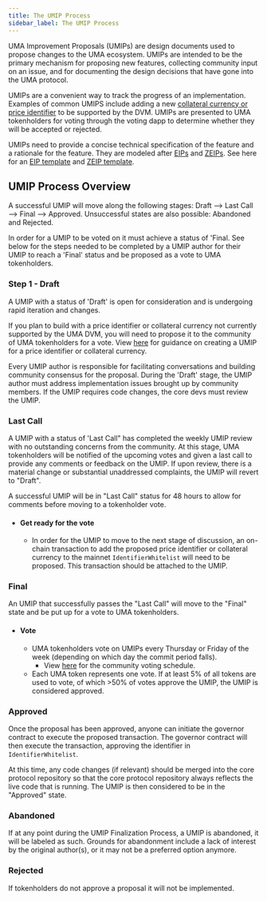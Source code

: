 ```yaml
---
title: The UMIP Process
sidebar_label: The UMIP Process
---
```


UMA Improvement Proposals (UMIPs) are design documents used to propose changes to the UMA ecosystem. UMIPs are intended to be the primary mechanism for proposing new features, collecting community input on an issue, and for documenting the design decisions that have gone into the UMA protocol. 

UMIPs are a convenient way to track the progress of an implementation. Examples of common UMIPS include adding a new [collateral currency or price identifier](adding-price-id.md) to be supported by the DVM. UMIPs are presented to UMA tokenholders for voting through the voting dapp to determine whether they will be accepted or rejected.

UMIPs need to provide a concise technical specification of the feature and a rationale for the feature. They are modeled after [EIPs](https://eips.ethereum.org/) and [ZEIPs](https://blog.0xproject.com/0x-protocol-governance-voting-walkthrough-and-faq-3becfd57a370). See here for an [EIP template](https://blog.0xproject.com/0x-protocol-governance-voting-walkthrough-and-faq-3becfd57a370) and [ZEIP template](https://github.com/0xProject/ZEIPs/blob/master/ISSUE_TEMPLATE.md). 

## UMIP Process Overview

A successful UMIP will move along the following stages: Draft ⟶ Last Call ⟶ Final ⟶ Approved.
Unsuccessful states are also possible: Abandoned and Rejected.

In order for a UMIP to be voted on it must achieve a status of 'Final. See below for the steps needed to be completed by a UMIP author for their UMIP to reach a 'Final' status and be proposed as a vote to UMA tokenholders. 

### Step 1 - Draft

A UMIP with a status of 'Draft' is open for consideration and is undergoing rapid iteration and changes. 

If you plan to build with a price identifier or collateral currency not currently supported by the UMA DVM, you will need to propose it to the community of UMA tokenholders for a vote. View [here](adding-price-id.md) for guidance on creating a UMIP for a price identifier or collateral currency. 

Every UMIP author is responsible for facilitating conversations and building community consensus for the proposal. During the 'Draft' stage, the UMIP author must address implementation issues brought up by community members. If the UMIP requires code changes, the core devs must review the UMIP. 

### Last Call

A UMIP with a status of 'Last Call" has completed the weekly UMIP review with no outstanding concerns from the community. At this stage, UMA tokenholders will be notified of the upcoming votes and given a last call to provide any comments or feedback on the UMIP. If upon review, there is a material change or substantial unaddressed complaints, the UMIP will revert to "Draft".

A successful UMIP will be in "Last Call" status for 48 hours to allow for comments before moving to a tokenholder vote. 

- #### Get ready for the vote 

     - In order for the UMIP to move to the next stage of discussion, an on-chain transaction to add the proposed price identifier or collateral currency to the mainnet `IdentifierWhitelist` will need to be proposed. This transaction should be attached to the UMIP.

### Final

An UMIP that successfully passes the "Last Call" will move to the "Final" state and be put up for a vote to UMA tokenholders.

- #### Vote

     - UMA tokenholders vote on UMIPs every Thursday or Friday of the week (depending on which day the commit period falls). 
          - View [here](https://calendar.google.com/calendar/u/0/embed?src=c_soder0b7n0mgutr5jdbin9aqgs@group.calendar.google.com&ctz) for the community voting schedule.  
     - Each UMA token represents one vote. If at least 5% of all tokens are used to vote, of which >50% of votes approve the UMIP, the UMIP is considered approved.


### Approved

Once the proposal has been approved, anyone can initiate the governor contract to execute the proposed transaction. The governor contract will then execute the transaction, approving the identifier in `IdentifierWhitelist`. 

At this time, any code changes (if relevant) should be merged into the core protocol repository so that the core protocol repository always reflects the live code that is running. The UMIP is then considered to be in the "Approved" state.

### Abandoned

If at any point during the UMIP Finalization Process, a UMIP is abandoned, it will be labeled as such.
Grounds for abandonment include a lack of interest by the original author(s), or it may not be a preferred option anymore.

### Rejected

If tokenholders do not approve a proposal it will not be implemented.
